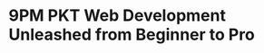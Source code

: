 # 9PM PKT Web Development Unleashed from Beginner to Pro

<!-- - ## Week 1

   1. [Day 1](https://www.facebook.com/iCodeguru/videos/1356852915737911)
   2. [Day 2](https://www.facebook.com/iCodeguru/videos/994301895924454)
   3. [Day 3]()
   4. [Day 4]()
   5. [Day 5]() -->

<!-- - ## Week 

   1. [Day 1]()
   2. [Day 2]()
   3. [Day 3]()
   4. [Day 4]()
   5. [Day 5]() -->